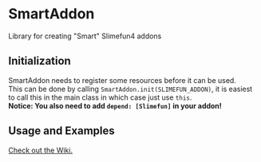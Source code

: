 # SmartAddon
Library for creating "Smart" Slimefun4 addons

## Initialization
SmartAddon needs to register some resources before it can be used. <br>
This can be done by calling `SmartAddon.init(SLIMEFUN_ADDON)`,  it is easiest to call this in the main class in which case just use `this`. <br>
**Notice: You also need to add `depend: [Slimefun]` in your addon!**

## Usage and Examples
[Check out the Wiki.](https://github.com/TheSilentPro/SmartAddon/wiki/Usage)

